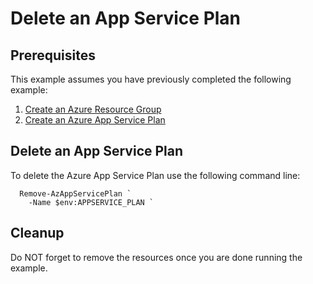 
# Delete an App Service Plan

## Prerequisites

This example assumes you have previously completed the following example:

1. [Create an Azure Resource Group](../group/create/)
1. [Create an Azure App Service Plan](../create-plan/)

## Delete an App Service Plan

<!-- workflow.cron(0 3 * * 1) -->
<!-- workflow.include(../create-plan/README.md) -->

To delete the Azure App Service Plan use the following command line:

```shell
  Remove-AzAppServicePlan `
    -Name $env:APPSERVICE_PLAN `
```

## Cleanup

Do NOT forget to remove the resources once you are done running the example.
